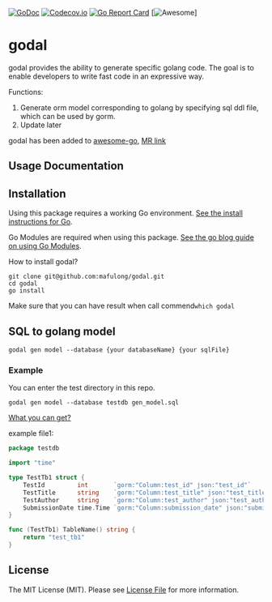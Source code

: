 [![GoDoc](https://godoc.org/github.com/mafulong/godal?status.svg)](https://pkg.go.dev/github.com/mafulong/godal)
[![Codecov.io](https://codecov.io/github/mafulong/godal/coverage.svg?branch=main)](https://codecov.io/github/mafulong/godal?branch=main)
[![Go Report Card](https://goreportcard.com/badge/github.com/mafulong/godal)](https://goreportcard.com/report/github.com/mafulong/godal)
[![Awesome](https://github.com/sindresorhus/awesome)]

[comment]: <> ([![Build Status]&#40;https://travis-ci.org/mafulong/godal.svg?branch=main&#41;]&#40;https://travis-ci.org/mafulong/godal&#41;)
godal
===

godal provides the ability to generate specific golang code. The goal is to enable developers to write fast code in an
expressive way.

Functions:

1. Generate orm model corresponding to golang by specifying sql ddl file, which can be used by gorm.
2. Update later

godal has been added to [awesome-go](https://awesome-go.com/), [MR link](https://github.com/avelino/awesome-go/pull/3857/)
## Usage Documentation

## Installation

Using this package requires a working Go
environment. [See the install instructions for Go](http://golang.org/doc/install.html).

Go Modules are required when using this
package. [See the go blog guide on using Go Modules](https://blog.golang.org/using-go-modules).

How to install godal?

```shell
git clone git@github.com:mafulong/godal.git
cd godal
go install
```

Make sure that you can have result when call commend`which godal`

## SQL to golang model

```shell
godal gen model --database {your databaseName} {your sqlFile}
```

### Example

You can enter the test directory in this repo.

```shell
godal gen model --database testdb gen_model.sql
```

[What you can get?](https://github.com/mafulong/godal/test/model/)

example file1:

```go
package testdb

import "time"

type TestTb1 struct {
	TestId         int       `gorm:"Column:test_id" json:"test_id"`
	TestTitle      string    `gorm:"Column:test_title" json:"test_title"`
	TestAuthor     string    `gorm:"Column:test_author" json:"test_author"`
	SubmissionDate time.Time `gorm:"Column:submission_date" json:"submission_date"`
}

func (TestTb1) TableName() string {
	return "test_tb1"
}

```

## License

The MIT License (MIT). Please see [License File](LICENSE) for more information.
